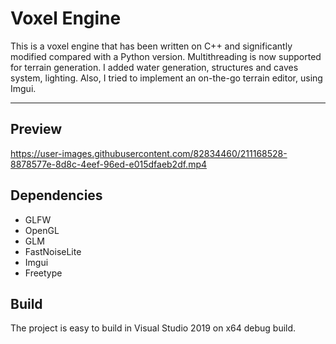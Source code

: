 # Voxel Engine
This is a voxel engine that has been written on C++ and significantly modified compared with a Python version. Multithreading is now supported for terrain generation. 
I added water generation, structures and caves system, lighting. Also, I tried to implement an on-the-go terrain editor, using Imgui.
___
## Preview

https://user-images.githubusercontent.com/82834460/211168528-8878577e-8d8c-4eef-96ed-e015dfaeb2df.mp4

## Dependencies

+ GLFW
+ OpenGL
+ GLM
+ FastNoiseLite
+ Imgui
+ Freetype

## Build

The project is easy to build in Visual Studio 2019 on x64 debug build.
